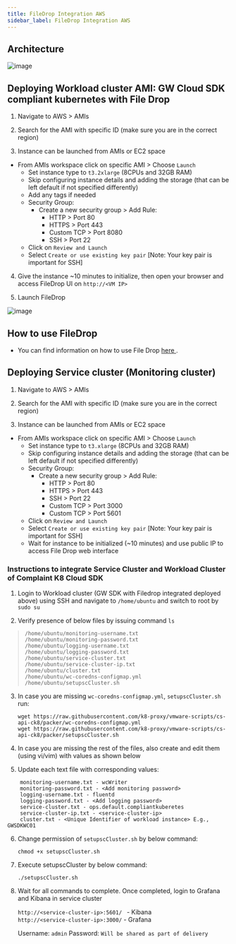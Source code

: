 ```yaml
---
title: FileDrop Integration AWS
sidebar_label: FileDrop Integration AWS
---
```


## Architecture
![image](https://user-images.githubusercontent.com/60857664/115548813-2f7f2800-a2a8-11eb-8ba3-e7569db39fe0.png)


## Deploying Workload cluster AMI: GW Cloud SDK compliant kubernetes with File Drop

1. Navigate to AWS > AMIs

2. Search for the AMI with specific ID (make sure you are in the correct region)

3. Instance can be launched from AMIs or EC2 space
- From AMIs workspace click on specific AMI > Choose `Launch` 
    - Set instance type to `t3.2xlarge` (8CPUs and 32GB RAM)
    - Skip configuring instance details and adding the storage (that can be left default if not specified differently)
    - Add any tags if needed
    - Security Group: 
      - Create a new security group > Add Rule:
        - HTTP > Port 80 
        - HTTPS > Port 443 
        - Custom TCP > Port 8080
        - SSH > Port 22
    - Click on `Review and Launch`
    - Select `Create or use existing key pair` [Note: Your key pair is important for SSH]
 
 4. Give the instance ~10 minutes to initialize, then open your browser and access FileDrop UI on `http://<VM IP>`

 5. Launch FileDrop

![image](https://user-images.githubusercontent.com/64204445/115719738-03dc6a80-a39a-11eb-93d0-39597d65e6ee.png)



## How to use FileDrop

- You can find information on how to use File Drop [ here ](https://k8-proxy.github.io/k8-proxy-documentation/docs/products/filedrop/fd-howto).


## Deploying Service cluster (Monitoring cluster)

1. Navigate to AWS > AMIs

2. Search for the AMI with specific ID (make sure you are in the correct region)

3. Instance can be launched from AMIs or EC2 space
- From AMIs workspace click on specific AMI > Choose `Launch` 
    - Set instance type to `t3.xlarge` (8CPUs and 32GB RAM)
    - Skip configuring instance details and adding the storage (that can be left default if not specified differently)
    - Security Group: 
      - Create a new security group > Add Rule:
        - HTTP > Port 80 
        - HTTPS > Port 443 
        - SSH > Port 22
        - Custom TCP > Port 3000
        - Custom TCP > Port 5601
    - Click on `Review and Launch`
    - Select `Create or use existing key pair` [Note: Your key pair is important for SSH]
    - Wait for instance to be initialized (~10 minutes) and use public IP to access File Drop web interface

### Instructions to integrate Service Cluster and Workload Cluster of Complaint K8 Cloud SDK
1. Login to Workload cluster (GW SDK with Filedrop integrated deployed above) using SSH and navigate to `/home/ubuntu` and switch to root by `sudo su`

2. Verify presence of below files by issuing command `ls`

>     /home/ubuntu/monitoring-username.txt
>     /home/ubuntu/monitoring-password.txt
>     /home/ubuntu/logging-username.txt
>     /home/ubuntu/logging-password.txt
>     /home/ubuntu/service-cluster.txt
>     /home/ubuntu/service-cluster-ip.txt
>     /home/ubuntu/cluster.txt
>     /home/ubuntu/wc-coredns-configmap.yml
>     /home/ubuntu/setupscCluster.sh


3. In case you are missing `wc-coredns-configmap.yml`, `setupscCluster.sh` run: 
   ```
   wget https://raw.githubusercontent.com/k8-proxy/vmware-scripts/cs-api-ck8/packer/wc-coredns-configmap.yml
   wget https://raw.githubusercontent.com/k8-proxy/vmware-scripts/cs-api-ck8/packer/setupscCluster.sh
   ```

4. In case you are missing the rest of the files, also create and edit them (using vi/vim) with values as shown below

5. Update each text file with corresponding values:

```
    monitoring-username.txt - wcWriter
    monitoring-password.txt - <Add monitoring password>
    logging-username.txt - fluentd
    logging-password.txt - <Add logging password>
    service-cluster.txt - ops.default.compliantkuberetes
    service-cluster-ip.txt - <service-cluster-ip>
    cluster.txt - <Unique Identifier of workload instance> E.g., GWSDKWC01
```

6. Change permission of `setupscCluster.sh` by below command:

    `chmod +x setupscCluster.sh`

7. Execute setupscCluster by below command:

    `./setupscCluster.sh`

8. Wait for all commands to complete. Once completed, login to Grafana and Kibana in service cluster

   `http://<service-cluster-ip>:5601/ ` - Kibana   
    `http://<service-cluster-ip>:3000/`  - Grafana

    Username: `admin`
    Password: `Will be shared as part of delivery`
